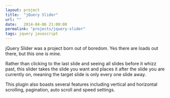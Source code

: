 ```yaml
---
layout: project
title:  "jQuery Slider"
url: ""
date:   2014-04-06 21:00:00
permalink: "projects/jquery-slider"
tags: jquery javascript
---
```


jQuery Slider was a project born out of boredom. Yes there are loads out there, but this one is mine.

Rather than clicking to the last slide and seeing all slides before it whizz past, this slider takes the slide you want and places it after the slide you are currently on, meaning the target slide is only every one slide away.

This plugin also boasts several features including vertical and horizontal scrolling, pagination, auto scroll and speed settings.